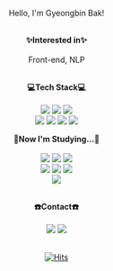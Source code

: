 
<div align="center">

Hello, I'm Gyeongbin Bak! <br><br>

**✨Interested in✨** <br><br>
Front-end, NLP
<br>
<br>

**💻Tech Stack💻** <br><br>
<img src="https://img.shields.io/badge/Python-3776AB?style=flat&logo=Python&logoColor=white"/></a>
<img src="https://img.shields.io/badge/C-A8B9CC?style=flat&logo=C&logoColor=white"/></a> 
<img src="https://img.shields.io/badge/C++-00599C?style=flat&logo=C++&logoColor=white"/></a>
<br>
<img src="https://img.shields.io/badge/Adobe Photoshop-31A8FF?style=flat&logo=Adobe Photoshop&logoColor=white"/></a>
<img src="https://img.shields.io/badge/Adobe Illustrator-FF9A00?style=flat&logo=Adobe Illustrator&logoColor=white"/></a>
<img src="https://img.shields.io/badge/Adobe Premiere Pro-9999FF?style=flat&logo=Adobe Premiere Pro&logoColor=white"/></a>
<img src="https://img.shields.io/badge/Figma-F24E1E?style=flat&logo=Figma&logoColor=white"/></a>
<br>

**🔖Now I'm Studying...🔖** <br><br>
<img src="https://img.shields.io/badge/HTML-E34F26?style=flat&logo=HTML5&logoColor=white"/></a>
<img src="https://img.shields.io/badge/CSS-1572B6?style=flat&logo=CSS3&logoColor=white"/></a>
<img src="https://img.shields.io/badge/JavaScript-F7DF1E?style=flat&logo=JavaScript&logoColor=white"/></a>
<br>
<img src="https://img.shields.io/badge/React-61DAFB?style=flat&logo=React&logoColor=white"/></a>
<img src="https://img.shields.io/badge/TypeScript-3178C6?style=flat&logo=TypeScript&logoColor=white"/></a>
<img src="https://img.shields.io/badge/Next.js-000000?style=flat&logo=Next.js&logoColor=white"/></a>
<br>
<img src="https://img.shields.io/badge/Adobe After Effects-9999FF?style=flat-square&logo=Adobe After Effects&logoColor=white"/></a>
<br>
<br>

**☎️Contact☎️** <br><br>
<a href="mailto:tarabin49@gmail.com"><img src="https://img.shields.io/badge/tarabin@gmail.com-EA4335?style=flat-square&logo=Gmail&logoColor=white&link=mailto:tarabin49@gmail.com"/></a>
<a href="https://www.instagram.com/gydotb/"><img src="https://img.shields.io/badge/gydotb-E4405F?style=flat-square&logo=Instagram&logoColor=white&link=https://www.instagram.com/gydotb/"/> 
<br>
<br>


<!--
**Gyeongbin/Gyeongbin** is a ✨ _special_ ✨ repository because its `README.md` (this file) appears on your GitHub profile.

Here are some ideas to get you started:

- 🔭 I’m currently working on ...
- 🌱 I’m currently learning ...
- 👯 I’m looking to collaborate on ...
- 🤔 I’m looking for help with ...
- 💬 Ask me about ...
- 📫 How to reach me: ...
- 😄 Pronouns: ...
- ⚡ Fun fact: ...
-->


[![Hits](https://hits.seeyoufarm.com/api/count/incr/badge.svg?url=https%3A%2F%2Fgithub.com%2FGyeongbin&count_bg=%23494949&title_bg=%23C8C6C6&icon=&icon_color=%23FFFFFF&title=hits&edge_flat=false)](https://hits.seeyoufarm.com)

  
</div>

